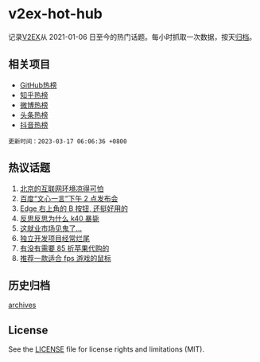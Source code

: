 # v2ex-hot-hub

 记录[V2EX](https://www.v2ex.com/)从 2021-01-06 日至今的热门话题。每小时抓取一次数据，按天[归档](archives)。
 
 ## 相关项目

- [GitHub热榜](https://github.com/snaildev/github-hot-hub)
- [知乎热榜](https://github.com/snaildev/zhihu-hot-hub)
- [微博热榜](https://github.com/snaildev/weibo-hot-hub)
- [头条热榜](https://github.com/snaildev/toutiao-hot-hub)
- [抖音热榜](https://github.com/snaildev/douyin-hot-hub)


 `更新时间：2023-03-17 06:06:36 +0800`

## 热议话题

1. [北京的互联网环境凉得可怕](https://www.v2ex.com/t/924408)
1. [百度“文心一言”下午 2 点发布会](https://www.v2ex.com/t/924383)
1. [Edge 右上角的 B 按钮, 还挺好用的](https://www.v2ex.com/t/924456)
1. [反思反思为什么 k40 暴毙](https://www.v2ex.com/t/924494)
1. [这就业市场见鬼了...](https://www.v2ex.com/t/924468)
1. [独立开发项目经常烂尾](https://www.v2ex.com/t/924434)
1. [有没有需要 85 折苹果代购的](https://www.v2ex.com/t/924382)
1. [推荐一款适合 fps 游戏的鼠标](https://www.v2ex.com/t/924392)

## 历史归档

[archives](archives)

## License

See the [LICENSE](LICENSE) file for license rights and limitations (MIT).
